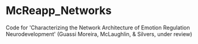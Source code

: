 # McReapp_Networks
Code for 'Characterizing the Network Architecture of Emotion Regulation Neurodevelopment' (Guassi Moreira, McLaughlin, &amp; Silvers, under review)
